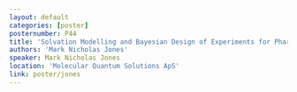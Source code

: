 ```yaml
---
layout: default
categories: [poster]
posternumber: P44
title: 'Solvation Modelling and Bayesian Design of Experiments for Pharmaceutical Formulation Development'
authors: 'Mark Nicholas Jones'
speaker: Mark Nicholas Jones
location: 'Molecular Quantum Solutions ApS'
link: poster/jones
---
```

